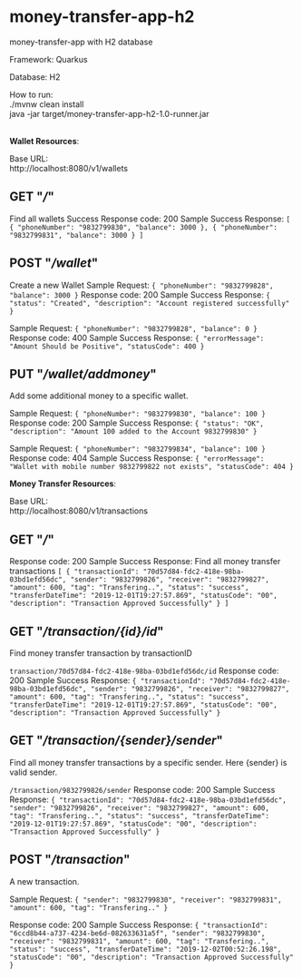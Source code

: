 # money-transfer-app-h2
money-transfer-app with H2 database

Framework: Quarkus

Database: H2


How to run:<br>
./mvnw clean install<br>
java -jar target/money-transfer-app-h2-1.0-runner.jar <br><br>


<b>Wallet Resources</b>:

Base URL:<br />
http://localhost:8080/v1/wallets

GET "<i>/</i>"
-
Find all wallets
Success Response code: 200
Sample Success Response:
`
[
    {
        "phoneNumber": "9832799830",
        "balance": 3000
    },
    {
        "phoneNumber": "9832799831",
        "balance": 3000
    }
]
`

POST "<i>/wallet</i>"
-
Create a new Wallet
Sample Request:
`{
	"phoneNumber": "9832799828",
	"balance": 3000
}`
Response code: 200
Sample Success Response:
`{
    "status": "Created",
    "description": "Account registered successfully"
}`

Sample Request:
`{
	"phoneNumber": "9832799828",
	"balance": 0
}`
Response code: 400
Sample Success Response:
`{
    "errorMessage": "Amount Should be Positive",
    "statusCode": 400
}`


PUT "<i>/wallet/addmoney</i>"
-
Add some additional money to a specific wallet.

Sample Request:
`{
	"phoneNumber": "9832799830",
	"balance": 100
}`
Response code: 200
Sample Success Response:
`{
    "status": "OK",
    "description": "Amount 100 added to the Account 9832799830"
}`

Sample Request:
`{
	"phoneNumber": "9832799834",
	"balance": 100
}`
Response code: 404
Sample Success Response:
`{
    "errorMessage": "Wallet with mobile number 9832799822 not exists",
    "statusCode": 404
}`



<b>Money Transfer Resources</b>:

Base URL:<br />
http://localhost:8080/v1/transactions

GET "<i>/</i>"
-
Response code: 200
Sample Success Response:
Find all money transfer transactions
`[
    {
        "transactionId": "70d57d84-fdc2-418e-98ba-03bd1efd56dc",
        "sender": "9832799826",
        "receiver": "9832799827",
        "amount": 600,
        "tag": "Transfering..",
        "status": "success",
        "transferDateTime": "2019-12-01T19:27:57.869",
        "statusCode": "00",
        "description": "Transaction Approved Successfully"
    }
]`


GET "<i>/transaction/{id}/id</i>"
-
Find money transfer transaction by transactionID

`transaction/70d57d84-fdc2-418e-98ba-03bd1efd56dc/id`
Response code: 200
Sample Success Response:
`{
        "transactionId": "70d57d84-fdc2-418e-98ba-03bd1efd56dc",
        "sender": "9832799826",
        "receiver": "9832799827",
        "amount": 600,
        "tag": "Transfering..",
        "status": "success",
        "transferDateTime": "2019-12-01T19:27:57.869",
        "statusCode": "00",
        "description": "Transaction Approved Successfully"
}`


GET "<i>/transaction/{sender}/sender</i>"
-
Find all money transfer transactions by a specific sender. Here {sender} is valid sender.

`/transaction/9832799826/sender`
Response code: 200
Sample Success Response:
`{
        "transactionId": "70d57d84-fdc2-418e-98ba-03bd1efd56dc",
        "sender": "9832799826",
        "receiver": "9832799827",
        "amount": 600,
        "tag": "Transfering..",
        "status": "success",
        "transferDateTime": "2019-12-01T19:27:57.869",
        "statusCode": "00",
        "description": "Transaction Approved Successfully"
}`

POST "<i>/transaction</i>"
-
A new transaction.

Sample Request:
`{
	"sender": "9832799830",
	"receiver": "9832799831",
	"amount": 600,
	"tag": "Transfering.."
}`

Response code: 200
Sample Success Response:
`{
    "transactionId": "6ccd8b44-a737-4234-be6d-082633631a5f",
    "sender": "9832799830",
    "receiver": "9832799831",
    "amount": 600,
    "tag": "Transfering..",
    "status": "success",
    "transferDateTime": "2019-12-02T00:52:26.198",
    "statusCode": "00",
    "description": "Transaction Approved Successfully"
}`
